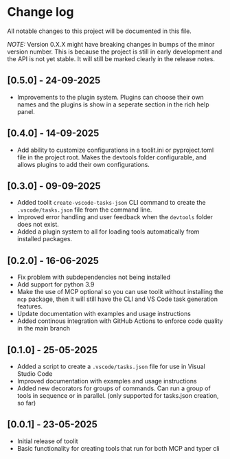 # Change log
All notable changes to this project will be documented in this file.

*NOTE:* Version 0.X.X might have breaking changes in bumps of the minor version number. This is because the project is still in early development and the API is not yet stable. It will still be marked clearly in the release notes.

## [0.5.0] - 24-09-2025
- Improvements to the plugin system. Plugins can choose their own names and the plugins is show in a seperate section in the rich help panel.

## [0.4.0] - 14-09-2025
- Add ability to customize configurations in a toolit.ini or pyproject.toml file in the project root. Makes the devtools folder configurable, and allows plugins to add their own configurations.

## [0.3.0] - 09-09-2025
- Added toolit `create-vscode-tasks-json` CLI command to create the `.vscode/tasks.json` file from the command line.
- Improved error handling and user feedback when the `devtools` folder does not exist.
- Added a plugin system to all for loading tools automatically from installed packages.

## [0.2.0] - 16-06-2025
- Fix problem with subdependencies not being installed
- Add support for python 3.9
- Make the use of MCP optional so you can use toolit without installing the `mcp` package, then it will still have the CLI and VS Code task generation features.
- Update documentation with examples and usage instructions
- Added continous integration with GitHub Actions to enforce code quality in the main branch

## [0.1.0] - 25-05-2025
- Added a script to create a `.vscode/tasks.json` file for use in Visual Studio Code
- Improved documentation with examples and usage instructions
- Added new decorators for groups of commands. Can run a group of tools in sequence or in parallel. (only supported for tasks.json creation, so far)

## [0.0.1] - 23-05-2025
- Initial release of toolit
- Basic functionality for creating tools that run for both MCP and typer cli